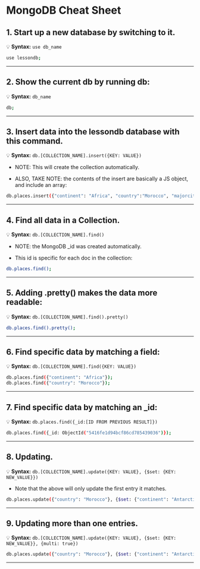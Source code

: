 # MongoDB Cheat Sheet

## 1. Start up a new database by switching to it.

💡 __Syntax:__ `use db_name` 

```bash
use lessondb;
```

---

## 2. Show the current db by running db:

💡 __Syntax:__ `db_name`

```bash
db;
```

---

## 3. Insert data into the lessondb database with this command.

💡 __Syntax:__ `db.[COLLECTION_NAME].insert({KEY: VALUE})`

* NOTE: This will create the collection automatically.

* ALSO, TAKE NOTE: the contents of the insert are basically a JS object, and include an array:

```bash
db.places.insert({"continent": "Africa", "country":"Morocco", "majorcities": ["Casablanca", "Fez", "Marrakech"]});
```

---

## 4. Find all data in a Collection.

💡 __Syntax:__ `db.[COLLECTION_NAME].find()`

* NOTE: the MongoDB _id was created automatically.

* This id is specific for each doc in the collection:

```bash
db.places.find();
```

---

## 5. Adding .pretty() makes the data more readable:

💡 __Syntax:__ `db.[COLLECTION_NAME].find().pretty()`

```bash
db.places.find().pretty();
```

---

## 6. Find specific data by matching a field:

💡 __Syntax:__ `db.[COLLECTION_NAME].find({KEY: VALUE})`

```bash
db.places.find({"continent": "Africa"});
db.places.find({"country": "Morocco"});
```

---

## 7. Find specific data by matching an _id:

💡 __Syntax:__ `db.places.find({_id:[ID FROM PREVIOUS RESULT]})`

```bash
db.places.find({_id: ObjectId("5416fe1d94bcf86cd785439036")});
```

---

## 8. Updating.

💡 __Syntax:__ `db.[COLLECTION_NAME].update({KEY: VALUE}, {$set: {KEY: NEW_VALUE}})`

* Note that the above will only update the first entry it matches.

```bash
db.places.update({"country": "Morocco"}, {$set: {"continent": "Antarctica"}});
```

---

## 9. Updating more than one entries.

💡 __Syntax:__ `db.[COLLECTION_NAME].update({KEY: VALUE}, {$set: {KEY: NEW_VALUE}}, {multi: true})`

```bash
db.places.update({"country": "Morocco"}, {$set: {"continent": "Antarctica"}}, {multi: true})
```

---